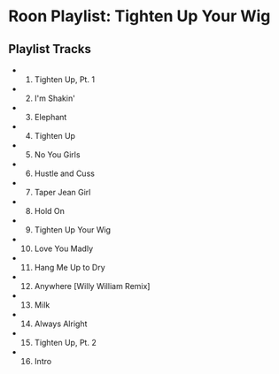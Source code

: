 # Roon Playlist: Tighten Up Your Wig

## Playlist Tracks


- 1. Tighten Up, Pt. 1
- 2. I'm Shakin'
- 3. Elephant
- 4. Tighten Up
- 5. No You Girls
- 6. Hustle and Cuss
- 7. Taper Jean Girl
- 8. Hold On
- 9. Tighten Up Your Wig
- 10. Love You Madly
- 11. Hang Me Up to Dry
- 12. Anywhere [Willy William Remix]
- 13. Milk
- 14. Always Alright
- 15. Tighten Up, Pt. 2
- 16. Intro

